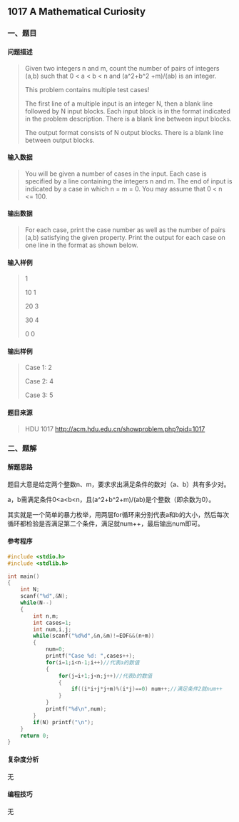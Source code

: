 ## 1017 A Mathematical Curiosity

### 一、题目

#### 问题描述

>   Given two integers n and m, count the number of pairs of integers (a,b) such that 0 < a < b < n and (a^2+b^2 +m)/(ab) is an integer.
>
>  This problem contains multiple test cases!
>
>  The first line of a multiple input is an integer N, then a blank line followed by N input blocks. Each input block is in the format indicated in the problem description. There is a blank line between input blocks.
>
>  The output format consists of N output blocks. There is a blank line between output blocks. 

#### 输入数据

>   You will be given a number of cases in the input. Each case is specified by a line containing the integers n and m. The end of input is indicated by a case in which n = m = 0. You may assume that 0 < n <= 100. 

#### 输出数据

>  For each case, print the case number as well as the number of pairs (a,b) satisfying the given property. Print the output for each case on one line in the format as shown below. 

#### 输入样例

>   1 
>
>  
>
>  10 1 
>
>  20 3 
>
>  30 4 
>
>  0 0 

#### 输出样例

>  Case 1: 2 
>
> Case 2: 4 
>
> Case 3: 5 

#### 题目来源

> HDU 1017 http://acm.hdu.edu.cn/showproblem.php?pid=1017

### 二、题解

#### 解题思路

题目大意是给定两个整数n、m，要求求出满足条件的数对（a、b）共有多少对。

a，b需满足条件0<a<b<n，且(a^2+b^2+m)/(ab)是个整数（即余数为0）。

其实就是一个简单的暴力枚举，用两层for循环来分别代表a和b的大小，然后每次循环都检验是否满足第二个条件，满足就num++，最后输出num即可。

#### 参考程序

```C
#include <stdio.h>
#include <stdlib.h>

int main()
{
    int N;
    scanf("%d",&N);
    while(N--)
    {
        int n,m;
        int cases=1;
        int num,i,j;
        while(scanf("%d%d",&n,&m)!=EOF&&(n+m))
        {
            num=0;
            printf("Case %d: ",cases++);
            for(i=1;i<n-1;i++)//代表a的数值
            {
                for(j=i+1;j<n;j++)//代表b的数值
                {
                    if((i*i+j*j+m)%(i*j)==0) num++;//满足条件2就num++
                }
            }
            printf("%d\n",num);
        }
        if(N) printf("\n");
    }
    return 0;
}

```

#### 复杂度分析

无

#### 编程技巧

无